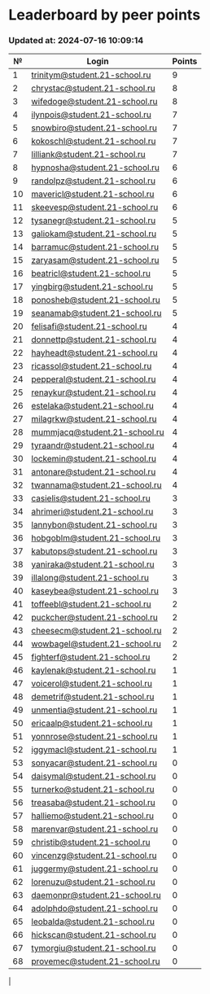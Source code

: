 # Leaderboard by peer points

### Updated at: 2024-07-16 10:09:14

| № | Login | Points |
|---|-------|--------|
|1|trinitym@student.21-school.ru|9|
|2|chrystac@student.21-school.ru|8|
|3|wifedoge@student.21-school.ru|8|
|4|ilynpois@student.21-school.ru|7|
|5|snowbiro@student.21-school.ru|7|
|6|kokoschl@student.21-school.ru|7|
|7|lilliank@student.21-school.ru|7|
|8|hypnosha@student.21-school.ru|6|
|9|randolpz@student.21-school.ru|6|
|10|mavericl@student.21-school.ru|6|
|11|skeevesp@student.21-school.ru|6|
|12|tysanegr@student.21-school.ru|5|
|13|galiokam@student.21-school.ru|5|
|14|barramuc@student.21-school.ru|5|
|15|zaryasam@student.21-school.ru|5|
|16|beatricl@student.21-school.ru|5|
|17|yingbirg@student.21-school.ru|5|
|18|ponosheb@student.21-school.ru|5|
|19|seanamab@student.21-school.ru|5|
|20|felisafi@student.21-school.ru|4|
|21|donnettp@student.21-school.ru|4|
|22|hayheadt@student.21-school.ru|4|
|23|ricassol@student.21-school.ru|4|
|24|pepperal@student.21-school.ru|4|
|25|renaykur@student.21-school.ru|4|
|26|estelaka@student.21-school.ru|4|
|27|milagrkw@student.21-school.ru|4|
|28|mummjacq@student.21-school.ru|4|
|29|tyraandr@student.21-school.ru|4|
|30|lockemin@student.21-school.ru|4|
|31|antonare@student.21-school.ru|4|
|32|twannama@student.21-school.ru|4|
|33|casielis@student.21-school.ru|3|
|34|ahrimeri@student.21-school.ru|3|
|35|lannybon@student.21-school.ru|3|
|36|hobgoblm@student.21-school.ru|3|
|37|kabutops@student.21-school.ru|3|
|38|yaniraka@student.21-school.ru|3|
|39|illalong@student.21-school.ru|3|
|40|kaseybea@student.21-school.ru|3|
|41|toffeebl@student.21-school.ru|2|
|42|puckcher@student.21-school.ru|2|
|43|cheesecm@student.21-school.ru|2|
|44|wowbagel@student.21-school.ru|2|
|45|fighterf@student.21-school.ru|2|
|46|kaylenak@student.21-school.ru|1|
|47|voicerol@student.21-school.ru|1|
|48|demetrif@student.21-school.ru|1|
|49|unmentia@student.21-school.ru|1|
|50|ericaalp@student.21-school.ru|1|
|51|yonnrose@student.21-school.ru|1|
|52|iggymacl@student.21-school.ru|1|
|53|sonyacar@student.21-school.ru|0|
|54|daisymal@student.21-school.ru|0|
|55|turnerko@student.21-school.ru|0|
|56|treasaba@student.21-school.ru|0|
|57|halliemo@student.21-school.ru|0|
|58|marenvar@student.21-school.ru|0|
|59|christib@student.21-school.ru|0|
|60|vincenzg@student.21-school.ru|0|
|61|juggermy@student.21-school.ru|0|
|62|lorenuzu@student.21-school.ru|0|
|63|daemonpr@student.21-school.ru|0|
|64|adolphdo@student.21-school.ru|0|
|65|leobalda@student.21-school.ru|0|
|66|hickscan@student.21-school.ru|0|
|67|tymorgiu@student.21-school.ru|0|
|68|provemec@student.21-school.ru|0|
|
